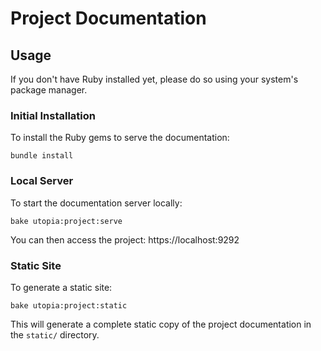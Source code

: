 # Project Documentation

## Usage

If you don't have Ruby installed yet, please do so using your system's package manager.

### Initial Installation

To install the Ruby gems to serve the documentation:

	bundle install

### Local Server

To start the documentation server locally:

	bake utopia:project:serve

You can then access the project: https://localhost:9292

### Static Site

To generate a static site:

	bake utopia:project:static

This will generate a complete static copy of the project documentation in the `static/` directory.
